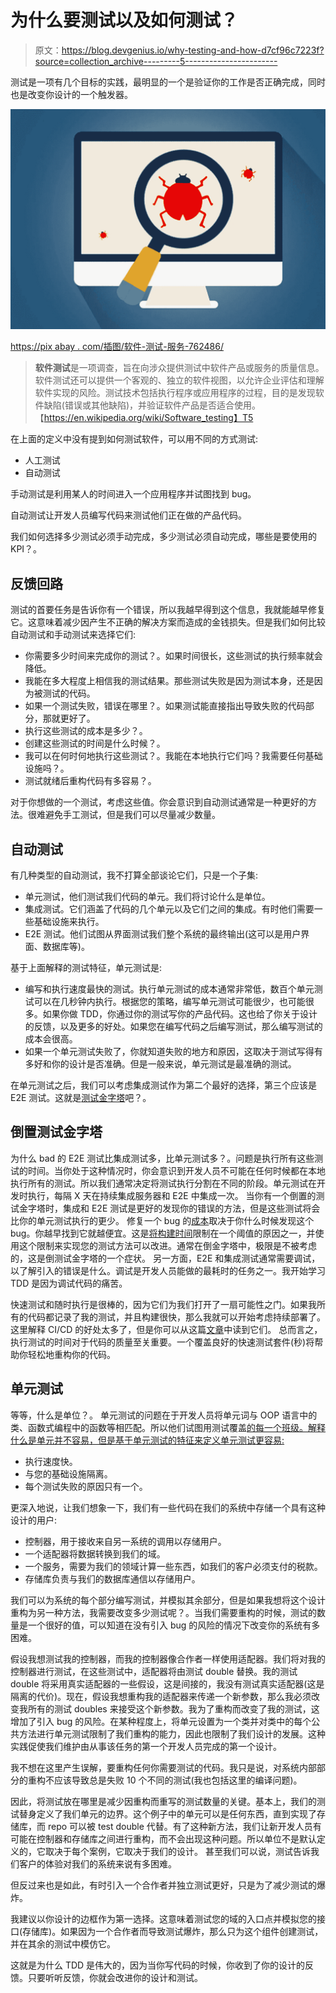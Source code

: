 # 为什么要测试以及如何测试？

> 原文：<https://blog.devgenius.io/why-testing-and-how-d7cf96c7223f?source=collection_archive---------5----------------------->

测试是一项有几个目标的实践，最明显的一个是验证你的工作是否正确完成，同时也是改变你设计的一个触发器。

![](img/76607c0ae5eef8c2d24af33f726e440c.png)

[https://pix abay . com/插图/软件-测试-服务-762486/](https://pixabay.com/illustrations/software-testing-service-762486/)

> **软件测试**是一项调查，旨在向涉众提供测试中软件产品或服务的质量信息。软件测试还可以提供一个客观的、独立的软件视图，以允许企业评估和理解软件实现的风险。测试技术包括执行程序或应用程序的过程，目的是发现软件缺陷(错误或其他缺陷)，并验证软件产品是否适合使用。【https://en.wikipedia.org/wiki/Software_testing】T5
> 

在上面的定义中没有提到如何测试软件，可以用不同的方式测试:

*   人工测试
*   自动测试

手动测试是利用某人的时间进入一个应用程序并试图找到 bug。

自动测试让开发人员编写代码来测试他们正在做的产品代码。

我们如何选择多少测试必须手动完成，多少测试必须自动完成，哪些是要使用的 KPI？。

## 反馈回路

测试的首要任务是告诉你有一个错误，所以我越早得到这个信息，我就能越早修复它。这意味着减少因产生不正确的解决方案而造成的金钱损失。但是我们如何比较自动测试和手动测试来选择它们:

*   你需要多少时间来完成你的测试？。如果时间很长，这些测试的执行频率就会降低。
*   我能在多大程度上相信我的测试结果。那些测试失败是因为测试本身，还是因为被测试的代码。
*   如果一个测试失败，错误在哪里？。如果测试能直接指出导致失败的代码部分，那就更好了。
*   执行这些测试的成本是多少？。
*   创建这些测试的时间是什么时候？。
*   我可以在何时何地执行这些测试？。我能在本地执行它们吗？我需要任何基础设施吗？。
*   测试就绪后重构代码有多容易？。

对于你想做的一个测试，考虑这些值。你会意识到自动测试通常是一种更好的方法。很难避免手工测试，但是我们可以尽量减少数量。

## 自动测试

有几种类型的自动测试，我不打算全部谈论它们，只是一个子集:

*   单元测试，他们测试我们代码的单元。我们将讨论什么是单位。
*   集成测试。它们涵盖了代码的几个单元以及它们之间的集成。有时他们需要一些基础设施来执行。
*   E2E 测试。他们试图从界面测试我们整个系统的最终输出(这可以是用户界面、数据库等)。

基于上面解释的测试特征，单元测试是:

*   编写和执行速度最快的测试。执行单元测试的成本通常非常低，数百个单元测试可以在几秒钟内执行。根据您的策略，编写单元测试可能很少，也可能很多。如果你做 TDD，你通过你的测试写你的产品代码。这也给了你关于设计的反馈，以及更多的好处。如果您在编写代码之后编写测试，那么编写测试的成本会很高。
*   如果一个单元测试失败了，你就知道失败的地方和原因，这取决于测试写得有多好和你的设计是否准确。但是一般来说，单元测试是最准确的测试。

在单元测试之后，我们可以考虑集成测试作为第二个最好的选择，第三个应该是 E2E 测试。这就是[测试金字塔](https://martinfowler.com/bliki/TestPyramid.html)吧？。

## 倒置测试金字塔

为什么 bad 的 E2E 测试比集成测试多，比单元测试多？。问题是执行所有这些测试的时间。当你处于这种情况时，你会意识到开发人员不可能在任何时候都在本地执行所有的测试。所以我们通常决定将测试执行分割在不同的阶段。单元测试在开发时执行，每隔 X 天在持续集成服务器和 E2E 中集成一次。
当你有一个倒置的测试金字塔时，集成和 E2E 测试是更好的发现你的错误的方法，但是这些测试将会比你的单元测试执行的更少。
修复一个 bug 的[成本](https://azevedorafaela.com/2018/04/27/what-is-the-cost-of-a-bug/)取决于你什么时候发现这个 bug。你越早找到它就越便宜。这是[将构建时间](https://martinfowler.com/articles/continuousIntegration.html#KeepTheBuildFast)限制在一个阈值的原因之一，并使用这个限制来实现您的测试方法可以改进。通常在倒金字塔中，极限是不被考虑的，这是倒测试金字塔的一个症状。
另一方面，E2E 和集成测试通常需要调试，以了解引入的错误是什么。调试是开发人员能做的最耗时的任务之一。我开始学习 TDD 是因为调试代码的痛苦。

快速测试和随时执行是很棒的，因为它们为我们打开了一扇可能性之门。如果我所有的代码都记录了我的测试，并且构建很快，那么我就可以开始考虑持续部署了。这里解释 CI/CD 的好处太多了，但是你可以从这篇[文章](https://medium.com/@javi.kata/ci-cd-in-numbers-9647a5da296?sk=30e39554e5be581eff63cb6859eeab1d)中读到它们。
总而言之，执行测试的时间对于代码的质量至关重要。一个覆盖良好的快速测试套件(秒)将帮助你轻松地重构你的代码。

## 单元测试

等等，什么是单位？。
单元测试的问题在于开发人员将单元词与 OOP 语言中的类、函数式编程中的函数等相匹配。所以他们试图用测试覆盖[的每一个班级。解释什么是单元并不容易，但是基于单元测试的特征来定义单元测试更容易:](https://blog.arkency.com/2014/09/unit-tests-vs-class-tests/)

*   执行速度快。
*   与您的基础设施隔离。
*   每个测试失败的原因只有一个。

更深入地说，让我们想象一下，我们有一些代码在我们的系统中存储一个具有这种设计的用户:

*   控制器，用于接收来自另一系统的调用以存储用户。
*   一个适配器将数据转换到我们的域。
*   一个服务，需要为我们的领域计算一些东西，如我们的客户必须支付的税款。
*   存储库负责与我们的数据库通信以存储用户。

我们可以为系统的每个部分编写测试，并模拟其余部分，但是如果我想将这个设计重构为另一种方法，我需要改变多少测试呢？。当我们需要重构的时候，测试的数量是一个很好的值，可以知道在没有引入 bug 的风险的情况下改变你的系统有多困难。

假设我想测试我的控制器，而我的控制器像合作者一样使用适配器。我们将对我的控制器进行测试，在这些测试中，适配器将由测试 double 替换。我的测试 double 将采用真实适配器的一些假设，这是间接的，我没有测试真实适配器(这是隔离的代价)。现在，假设我想重构我的适配器来传递一个新参数，那么我必须改变我所有的测试 doubles 来接受这个新参数。我为了重构而改变了我的测试，这增加了引入 bug 的风险。在某种程度上，将单元设置为一个类并对类中的每个公共方法进行单元测试限制了我们重构的能力，因此也限制了我们设计的发展。这种实践促使我们维护由从事该任务的第一个开发人员完成的第一个设计。

我不想在这里产生误解，要重构任何你需要测试的代码。我只是说，对系统内部部分的重构不应该导致总是失败 10 个不同的测试(我也包括这里的编译问题)。

因此，将测试放在哪里是减少因重构而重写的测试数量的关键。基本上，我们的测试替身定义了我们单元的边界。这个例子中的单元可以是任何东西，直到实现了存储库，而 repo 可以被 test double 代替。有了这种新方法，我们让新开发人员有可能在控制器和存储库之间进行重构，而不会出现这种问题。所以单位不是默认定义的，它取决于每个案例，它取决于我们的设计。
甚至我们可以说，测试告诉我们客户的体验对我们的系统来说有多困难。

但反过来也是如此，有时引入一个合作者并独立测试更好，只是为了减少测试的爆炸。

我建议以你设计的边框作为第一选择。这意味着测试您的域的入口点并模拟您的接口(存储库)。如果因为一个合作者而导致测试爆炸，那么只为这个组件创建测试，并在其余的测试中模仿它。

这就是为什么 TDD 是伟大的，因为当你写代码的时候，你收到了你的设计的反馈。只要听听反馈，你就会改进你的设计和测试。